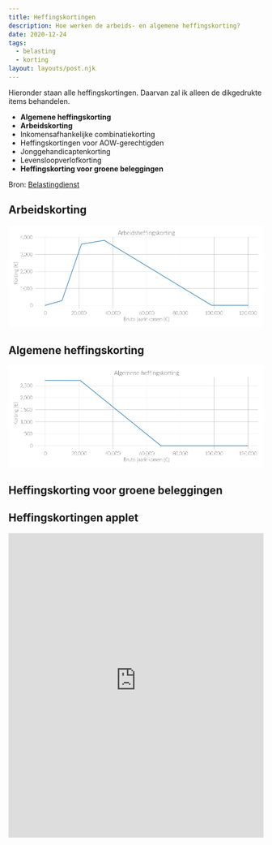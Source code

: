 ```yaml
---
title: Heffingskortingen
description: Hoe werken de arbeids- en algemene heffingskorting?
date: 2020-12-24
tags:
  - belasting
  - korting
layout: layouts/post.njk
---
```



Hieronder staan alle heffingskortingen. Daarvan zal ik alleen de dikgedrukte items behandelen.

- **Algemene heffingskorting**
- **Arbeidskorting**
- Inkomensafhankelijke combinatiekorting
- Heffingskortingen voor AOW-gerechtigden
- Jonggehandicaptenkorting
- Levensloopverlofkorting
- **Heffingskorting voor groene beleggingen**

Bron: [Belastingdienst](https://www.belastingdienst.nl/wps/wcm/connect/bldcontentnl/belastingdienst/prive/inkomstenbelasting/heffingskortingen_boxen_tarieven/heffingskortingen/totaaloverzicht/overzicht-heffingskortingen-2021)

## Arbeidskorting

![working_tax_discount](working_tax_discount.png)



## Algemene heffingskorting

![general_tax_discount](general_tax_discount.png)



## Heffingskorting voor groene beleggingen



## Heffingskortingen applet

<iframe width="100%" height='600pt' scrolling='no' src='https://dark-yen-262607.ew.r.appspot.com' style="border:0px"></iframe>

